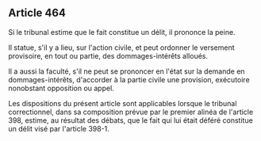 Article 464
----
Si le tribunal estime que le fait constitue un délit, il prononce la peine.

Il statue, s'il y a lieu, sur l'action civile, et peut ordonner le versement
provisoire, en tout ou partie, des dommages-intérêts alloués.

Il a aussi la faculté, s'il ne peut se prononcer en l'état sur la demande en
dommages-intérêts, d'accorder à la partie civile une provision, exécutoire
nonobstant opposition ou appel.

Les dispositions du présent article sont applicables lorsque le tribunal
correctionnel, dans sa composition prévue par le premier alinéa de l'article
398, estime, au résultat des débats, que le fait qui lui était déféré constitue
un délit visé par l'article 398-1.
